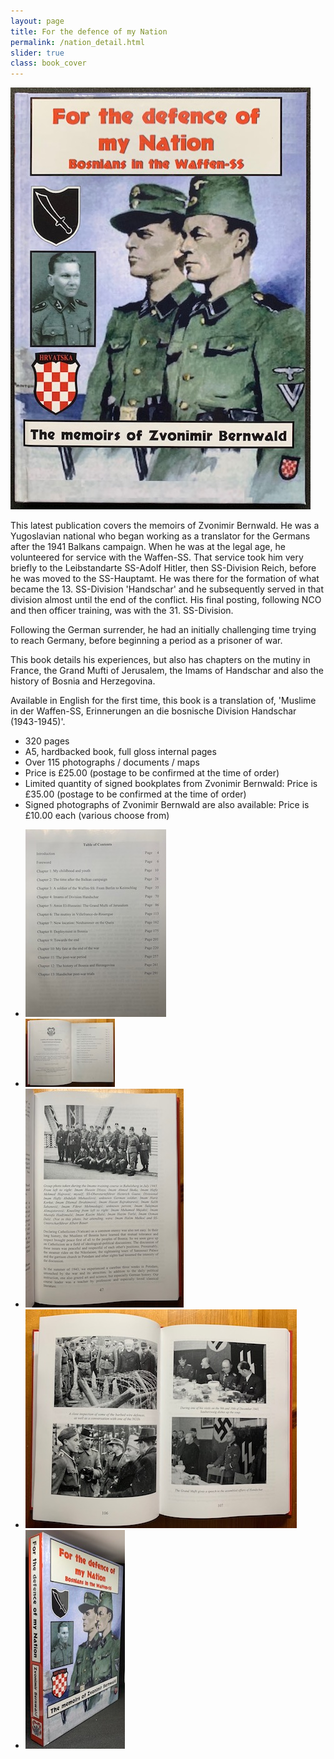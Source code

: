 ```yaml
---
layout: page
title: For the defence of my Nation
permalink: /nation_detail.html
slider: true
class: book_cover
---
```


<img src="./assets/Nation cover.jpg" id="detail" class="center"/>
<p>This latest publication covers the memoirs of Zvonimir Bernwald.  He was a Yugoslavian national who began working as a translator for the Germans after the 1941 Balkans campaign. When he was at the legal age, he volunteered for service with the Waffen-SS. That service took him very briefly to the Leibstandarte SS-Adolf Hitler, then SS-Division Reich, before he was moved to the SS-Hauptamt. He was there for the formation of what became the 13. SS-Division 'Handschar' and he subsequently served in that division almost until the end of the conflict. His final posting, following NCO and then officer training, was with the 31. SS-Division.</p>
<p>Following the German surrender, he had an initially challenging time trying to reach Germany, before beginning a period as a prisoner of war.</p>
<p>This book details his experiences, but also has chapters on the mutiny in France, the Grand Mufti of Jerusalem, the Imams of Handschar and also the history of Bosnia and Herzegovina.</p>
<p>Available in English for the first time, this book is a translation of, 'Muslime in der Waffen-SS, Erinnerungen an die bosnische Division Handschar (1943-1945)'.</p>
<ul class="over">
  <li>320 pages</li>
  <li>A5, hardbacked book, full gloss internal pages</li>
  <li>Over 115 photographs / documents / maps</li>
  <li>Price is £25.00 (postage to be confirmed at the time of order)</li>
  <li>Limited quantity of signed bookplates from Zvonimir Bernwald: Price is £35.00 (postage to be confirmed at the time of order)</li>
  <li>Signed photographs of Zvonimir Bernwald are also available: Price is £10.00 each (various choose from)</li>
</ul>

<div id="folio" class="svwp">
  <ul>
    <li><img alt="Contents page" src="./assets/Nation internal 3.jpg" /></li>
    <li><img alt="Internal page" src="./assets/Nation internal 1.jpg" /></li>
    <li><img alt="Additional internals" src="./assets/Nation internal 2.jpg" /></li>
    <li><img alt="Full cover" src="./assets/Nation internal 4.jpg" /></li>
    <li><img alt="Cover edge" src="./assets/Nation cover 2.jpg" /></li>
  </ul>
</div>
